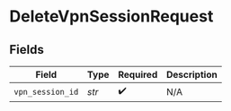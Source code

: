 # DeleteVpnSessionRequest


## Fields

| Field              | Type               | Required           | Description        |
| ------------------ | ------------------ | ------------------ | ------------------ |
| `vpn_session_id`   | *str*              | :heavy_check_mark: | N/A                |